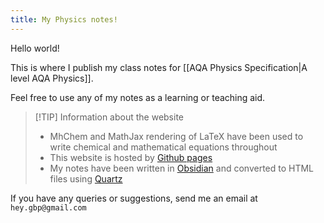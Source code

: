 ```yaml
---
title: My Physics notes!
---
```


Hello world!

This is where I publish my class notes for [[AQA Physics Specification|A level AQA Physics]].

Feel free to use any of my notes as a learning or teaching aid.

> [!TIP] Information about the website
> - MhChem and MathJax rendering of LaTeX have been used to write chemical and mathematical equations throughout
> - This website is hosted by [Github pages](https://pages.github.com/)
> - My notes have been written in [Obsidian](https://obsidian.md/) and converted to HTML files using [Quartz](https://quartz.jzhao.xyz/) 

If you have any queries or suggestions, send me an email at `hey.gbp@gmail.com`